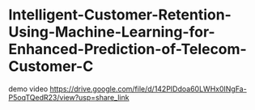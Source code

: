 # Intelligent-Customer-Retention-Using-Machine-Learning-for-Enhanced-Prediction-of-Telecom-Customer-C
demo video https://drive.google.com/file/d/142PIDdoa60LWHx0INgFa-P5oqTQedR23/view?usp=share_link
